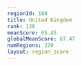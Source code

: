 ```yaml
---
regionId: 180
title: United Kingdom
rank: 128
meanScore: 65.45
globalMeanScore: 67.47
numRegions: 220
layout: region_score
---
```

